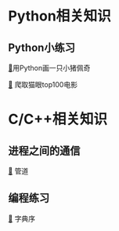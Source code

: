 # Python相关知识
## Python小练习

[🔎](docs/Python/shehuiren.md)用Python画一只小猪佩奇

[🔎](docs/Python/爬取猫眼top100电影.md) 爬取猫眼top100电影

# C/C++相关知识
## 进程之间的通信
[🔎]() 管道

## 编程练习
[🔎]() 字典序
